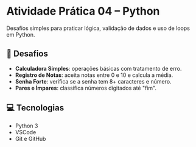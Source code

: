 # Atividade Prática 04 – Python

Desafios simples para praticar lógica, validação de dados e uso de loops em Python.

## 📌 Desafios

- **Calculadora Simples**: operações básicas com tratamento de erro.
- **Registro de Notas**: aceita notas entre 0 e 10 e calcula a média.
- **Senha Forte**: verifica se a senha tem 8+ caracteres e número.
- **Pares e Ímpares**: classifica números digitados até "fim".

## 💻 Tecnologias
- Python 3
- VSCode
- Git e GitHub
